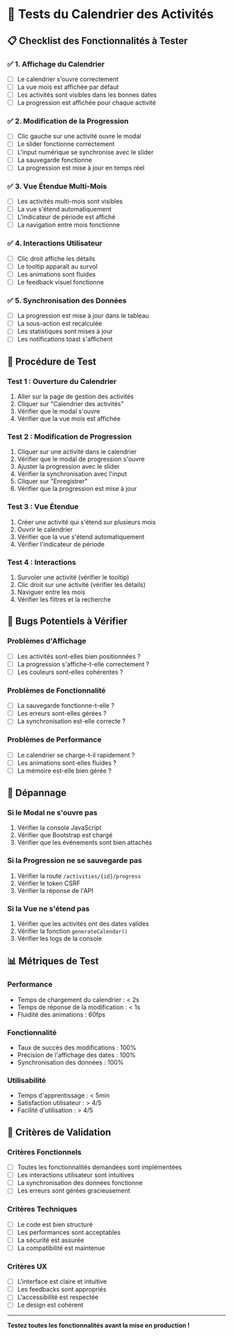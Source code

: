 # 🧪 Tests du Calendrier des Activités

## 📋 Checklist des Fonctionnalités à Tester

### ✅ 1. Affichage du Calendrier

-   [ ] Le calendrier s'ouvre correctement
-   [ ] La vue mois est affichée par défaut
-   [ ] Les activités sont visibles dans les bonnes dates
-   [ ] La progression est affichée pour chaque activité

### ✅ 2. Modification de la Progression

-   [ ] Clic gauche sur une activité ouvre le modal
-   [ ] Le slider fonctionne correctement
-   [ ] L'input numérique se synchronise avec le slider
-   [ ] La sauvegarde fonctionne
-   [ ] La progression est mise à jour en temps réel

### ✅ 3. Vue Étendue Multi-Mois

-   [ ] Les activités multi-mois sont visibles
-   [ ] La vue s'étend automatiquement
-   [ ] L'indicateur de période est affiché
-   [ ] La navigation entre mois fonctionne

### ✅ 4. Interactions Utilisateur

-   [ ] Clic droit affiche les détails
-   [ ] Le tooltip apparaît au survol
-   [ ] Les animations sont fluides
-   [ ] Le feedback visuel fonctionne

### ✅ 5. Synchronisation des Données

-   [ ] La progression est mise à jour dans le tableau
-   [ ] La sous-action est recalculée
-   [ ] Les statistiques sont mises à jour
-   [ ] Les notifications toast s'affichent

## 🚀 Procédure de Test

### Test 1 : Ouverture du Calendrier

1. Aller sur la page de gestion des activités
2. Cliquer sur "Calendrier des activités"
3. Vérifier que le modal s'ouvre
4. Vérifier que la vue mois est affichée

### Test 2 : Modification de Progression

1. Cliquer sur une activité dans le calendrier
2. Vérifier que le modal de progression s'ouvre
3. Ajuster la progression avec le slider
4. Vérifier la synchronisation avec l'input
5. Cliquer sur "Enregistrer"
6. Vérifier que la progression est mise à jour

### Test 3 : Vue Étendue

1. Créer une activité qui s'étend sur plusieurs mois
2. Ouvrir le calendrier
3. Vérifier que la vue s'étend automatiquement
4. Vérifier l'indicateur de période

### Test 4 : Interactions

1. Survoler une activité (vérifier le tooltip)
2. Clic droit sur une activité (vérifier les détails)
3. Naviguer entre les mois
4. Vérifier les filtres et la recherche

## 🐛 Bugs Potentiels à Vérifier

### Problèmes d'Affichage

-   [ ] Les activités sont-elles bien positionnées ?
-   [ ] La progression s'affiche-t-elle correctement ?
-   [ ] Les couleurs sont-elles cohérentes ?

### Problèmes de Fonctionnalité

-   [ ] La sauvegarde fonctionne-t-elle ?
-   [ ] Les erreurs sont-elles gérées ?
-   [ ] La synchronisation est-elle correcte ?

### Problèmes de Performance

-   [ ] Le calendrier se charge-t-il rapidement ?
-   [ ] Les animations sont-elles fluides ?
-   [ ] La mémoire est-elle bien gérée ?

## 🔧 Dépannage

### Si le Modal ne s'ouvre pas

1. Vérifier la console JavaScript
2. Vérifier que Bootstrap est chargé
3. Vérifier que les événements sont bien attachés

### Si la Progression ne se sauvegarde pas

1. Vérifier la route `/activities/{id}/progress`
2. Vérifier le token CSRF
3. Vérifier la réponse de l'API

### Si la Vue ne s'étend pas

1. Vérifier que les activités ont des dates valides
2. Vérifier la fonction `generateCalendar()`
3. Vérifier les logs de la console

## 📊 Métriques de Test

### Performance

-   Temps de chargement du calendrier : < 2s
-   Temps de réponse de la modification : < 1s
-   Fluidité des animations : 60fps

### Fonctionnalité

-   Taux de succès des modifications : 100%
-   Précision de l'affichage des dates : 100%
-   Synchronisation des données : 100%

### Utilisabilité

-   Temps d'apprentissage : < 5min
-   Satisfaction utilisateur : > 4/5
-   Facilité d'utilisation : > 4/5

## 🎯 Critères de Validation

### Critères Fonctionnels

-   [ ] Toutes les fonctionnalités demandées sont implémentées
-   [ ] Les interactions utilisateur sont intuitives
-   [ ] La synchronisation des données fonctionne
-   [ ] Les erreurs sont gérées gracieusement

### Critères Techniques

-   [ ] Le code est bien structuré
-   [ ] Les performances sont acceptables
-   [ ] La sécurité est assurée
-   [ ] La compatibilité est maintenue

### Critères UX

-   [ ] L'interface est claire et intuitive
-   [ ] Les feedbacks sont appropriés
-   [ ] L'accessibilité est respectée
-   [ ] Le design est cohérent

---

**Testez toutes les fonctionnalités avant la mise en production !**

